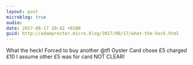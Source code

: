 ```yaml
---
layout: post
microblog: true
audio: 
date: 2017-08-17 10:42 +0100
guid: http://adamprocter.micro.blog/2017/08/17/what-the-heck.html
---
```

What the heck! Forced to buy another @tfl Oyster Card chose £5 charged £10 I assume other £5 was for card NOT CLEAR!
